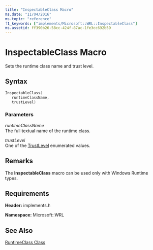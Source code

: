 ```yaml
---
title: "InspectableClass Macro"
ms.date: "11/04/2016"
ms.topic: "reference"
f1_keywords: ["implements/Microsoft::WRL::InspectableClass"]
ms.assetid: ff390b26-58cc-424f-87ac-1fe3cc692b59
---
```

# InspectableClass Macro

Sets the runtime class name and trust level.

## Syntax

```cpp
InspectableClass(
   runtimeClassName,
   trustLevel)
```

### Parameters

*runtimeClassName*<br/>
The full textual name of the runtime class.

*trustLevel*<br/>
One of the [TrustLevel](https://msdn.microsoft.com/library/br224625.aspx) enumerated values.

## Remarks

The **InspectableClass** macro can be used only with Windows Runtime types.

## Requirements

**Header:** implements.h

**Namespace:** Microsoft::WRL

## See Also

[RuntimeClass Class](runtimeclass-class.md)